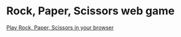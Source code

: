 # Rock, Paper, Scissors web game

[Play Rock, Paper, Scissors in your browser](https://jcouball.github.io/odin-rock-paper-scissors/index.html)
